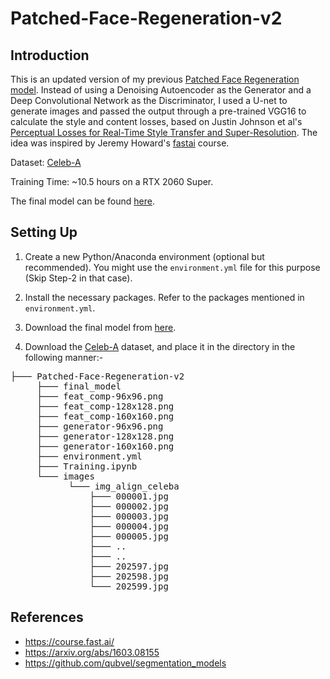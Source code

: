 # Patched-Face-Regeneration-v2

## Introduction
This is an updated version of my previous [Patched Face Regeneration model](https://github.com/rdutta1999/Patched-Face-Regeneration-GAN).
Instead of using a Denoising Autoencoder as the Generator and a Deep Convolutional Network as the Discriminator, I used a U-net to generate images and passed the output through a pre-trained VGG16 to calculate the style and content losses, based on Justin Johnson et al's [Perceptual Losses for Real-Time Style Transfer and Super-Resolution](https://arxiv.org/abs/1603.08155).
The idea was inspired by Jeremy Howard's [fastai](https://arxiv.org/abs/1603.08155) course.

Dataset: [Celeb-A](https://www.kaggle.com/jessicali9530/celeba-dataset)

Training Time: ~10.5 hours on a RTX 2060 Super.

The final model can be found [here](https://drive.google.com/drive/folders/1aTHugE11jdmwwKQQWI-nVFuJLYl4-2Mt?usp=sharing).

## Setting Up
1) Create a new Python/Anaconda environment (optional but recommended). You might use the `environment.yml` file for this purpose (Skip Step-2 in that case).

2) Install the necessary packages. Refer to the packages mentioned in `environment.yml`.

3) Download the final model from [here](https://drive.google.com/drive/folders/1aTHugE11jdmwwKQQWI-nVFuJLYl4-2Mt?usp=sharing).

4) Download the [Celeb-A](https://www.kaggle.com/jessicali9530/celeba-dataset) dataset, and place it in the directory in the following manner:-
<pre>
├─── Patched-Face-Regeneration-v2
     ├─── final_model     
     ├─── feat_comp-96x96.png
     ├─── feat_comp-128x128.png
     ├─── feat_comp-160x160.png
     ├─── generator-96x96.png
     ├─── generator-128x128.png
     ├─── generator-160x160.png
     ├─── environment.yml
     ├─── Training.ipynb    
     └─── images 
           └─── img_align_celeba
               ├─── 000001.jpg
               ├─── 000002.jpg
               ├─── 000003.jpg
               ├─── 000004.jpg
               ├─── 000005.jpg
               ├─── ..
               ├─── ..
               ├─── 202597.jpg
               ├─── 202598.jpg
               └─── 202599.jpg
</pre>

## References
- https://course.fast.ai/
- https://arxiv.org/abs/1603.08155
- https://github.com/qubvel/segmentation_models
